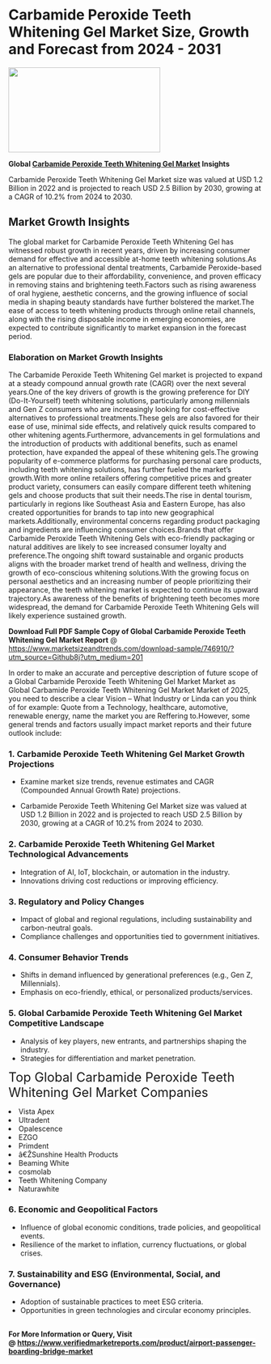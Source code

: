 <H1>Carbamide Peroxide Teeth Whitening Gel Market Size, Growth and Forecast from 2024 - 2031</H1><img class="aligncenter size-medium wp-image-584254" src="https://thirdeyenews.in/wp-content/uploads/2024/09/Global-Market-Research-300x168.jpeg" alt="" width="300" height="168" /><p><strong>Global&nbsp;<a href="https://www.marketsizeandtrends.com/download-sample/746910/?utm_source=Github8j?utm_medium=201">Carbamide Peroxide Teeth Whitening Gel Market</a> Insights</strong></p><p>Carbamide Peroxide Teeth Whitening Gel Market size was valued at USD 1.2 Billion in 2022 and is projected to reach USD 2.5 Billion by 2030, growing at a CAGR of 10.2% from 2024 to 2030.</p><p><h2>Market Growth Insights</h2> The global market for Carbamide Peroxide Teeth Whitening Gel has witnessed robust growth in recent years, driven by increasing consumer demand for effective and accessible at-home teeth whitening solutions.As an alternative to professional dental treatments, Carbamide Peroxide-based gels are popular due to their affordability, convenience, and proven efficacy in removing stains and brightening teeth.Factors such as rising awareness of oral hygiene, aesthetic concerns, and the growing influence of social media in shaping beauty standards have further bolstered the market.The ease of access to teeth whitening products through online retail channels, along with the rising disposable income in emerging economies, are expected to contribute significantly to market expansion in the forecast period.<h3>Elaboration on Market Growth Insights</h3> The Carbamide Peroxide Teeth Whitening Gel market is projected to expand at a steady compound annual growth rate (CAGR) over the next several years.One of the key drivers of growth is the growing preference for DIY (Do-It-Yourself) teeth whitening solutions, particularly among millennials and Gen Z consumers who are increasingly looking for cost-effective alternatives to professional treatments.These gels are also favored for their ease of use, minimal side effects, and relatively quick results compared to other whitening agents.Furthermore, advancements in gel formulations and the introduction of products with additional benefits, such as enamel protection, have expanded the appeal of these whitening gels.The growing popularity of e-commerce platforms for purchasing personal care products, including teeth whitening solutions, has further fueled the market’s growth.With more online retailers offering competitive prices and greater product variety, consumers can easily compare different teeth whitening gels and choose products that suit their needs.The rise in dental tourism, particularly in regions like Southeast Asia and Eastern Europe, has also created opportunities for brands to tap into new geographical markets.Additionally, environmental concerns regarding product packaging and ingredients are influencing consumer choices.Brands that offer Carbamide Peroxide Teeth Whitening Gels with eco-friendly packaging or natural additives are likely to see increased consumer loyalty and preference.The ongoing shift toward sustainable and organic products aligns with the broader market trend of health and wellness, driving the growth of eco-conscious whitening solutions.With the growing focus on personal aesthetics and an increasing number of people prioritizing their appearance, the teeth whitening market is expected to continue its upward trajectory.As awareness of the benefits of brightening teeth becomes more widespread, the demand for Carbamide Peroxide Teeth Whitening Gels will likely experience sustained growth.<p><span class=""><strong>Download Full PDF Sample Copy of Global Carbamide Peroxide Teeth Whitening Gel Market Report</strong> @ <a href="https://www.marketsizeandtrends.com/download-sample/746910/?utm_source=Github8j?utm_medium=201" target="_blank">https://www.marketsizeandtrends.com/download-sample/746910/?utm_source=Github8j?utm_medium=201</a></span></p><p>In order to make an accurate and perceptive description of future scope of a Global&nbsp;Carbamide Peroxide Teeth Whitening Gel Market Market as Global&nbsp;Carbamide Peroxide Teeth Whitening Gel Market Market of 2025, you need to describe a clear Vision &ndash; What Industry or Linda can you think of for example: Quote from a Technology, healthcare, automotive, renewable energy, name the market you are Reffering to.However, some general trends and factors usually impact market reports and their future outlook include:</p><h3>1.&nbsp;<strong>Carbamide Peroxide Teeth Whitening Gel Market Growth Projections</strong></h3><ul><li>Examine market size trends, revenue estimates and CAGR (Compounded Annual Growth Rate) projections.</li><li><p>Carbamide Peroxide Teeth Whitening Gel Market size was valued at USD 1.2 Billion in 2022 and is projected to reach USD 2.5 Billion by 2030, growing at a CAGR of 10.2% from 2024 to 2030.</p></li></ul><h3>2.&nbsp;<strong>Carbamide Peroxide Teeth Whitening Gel Market Technological Advancements</strong></h3><ul><li>Integration of AI, IoT, blockchain, or automation in the industry.</li><li>Innovations driving cost reductions or improving efficiency.</li></ul><h3>3.&nbsp;<strong>Regulatory and Policy Changes</strong></h3><ul><li>Impact of global and regional regulations, including sustainability and carbon-neutral goals.</li><li>Compliance challenges and opportunities tied to government initiatives.</li></ul><h3>4.&nbsp;<strong>Consumer Behavior Trends</strong></h3><ul><li>Shifts in demand influenced by generational preferences (e.g., Gen Z, Millennials).</li><li>Emphasis on eco-friendly, ethical, or personalized products/services.</li></ul><h3>5.&nbsp;<strong>Global Carbamide Peroxide Teeth Whitening Gel Market Competitive Landscape</strong></h3><ul><li>Analysis of key players, new entrants, and partnerships shaping the industry.</li><li>Strategies for differentiation and market penetration.</li></ul><p data-pm-slice="1 1 []"><span style="color: inherit; font-family: inherit; font-size: 25px;">Top Global Carbamide Peroxide Teeth Whitening Gel Market Companies</span></p><div class="" data-test-id=""><p><li>Vista Apex</li><li> Ultradent</li><li> Opalescence</li><li> EZGO</li><li> Primdent</li><li> â€ŽSunshine Health Products</li><li> Beaming White</li><li> cosmolab</li><li> Teeth Whitening Company</li><li> Naturawhite</li></p></div><h3>6.&nbsp;<strong>Economic and Geopolitical Factors</strong></h3><ul><li>Influence of global economic conditions, trade policies, and geopolitical events.</li><li>Resilience of the market to inflation, currency fluctuations, or global crises.</li></ul><h3>7.&nbsp;<strong>Sustainability and ESG (Environmental, Social, and Governance)</strong></h3><ul><li>Adoption of sustainable practices to meet ESG criteria.</li><li>Opportunities in green technologies and circular economy principles.</li></ul><h2><strong style="font-size: 14px;">For More Information or Query, Visit @&nbsp;</strong><a style="background-color: #ffffff; font-size: 14px;" href="https://www.marketsizeandtrends.com/report/carbamide-peroxide-teeth-whitening-gel-market/" target="_blank">https://www.verifiedmarketreports.com/product/airport-passenger-boarding-bridge-market</a></h2>